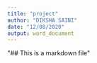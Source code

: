 ```yaml
---
title: "project"
author: "DIKSHA SAINI"
date: "12/08/2020"
output: word_document
---
```

"## This is a markdown file" 
